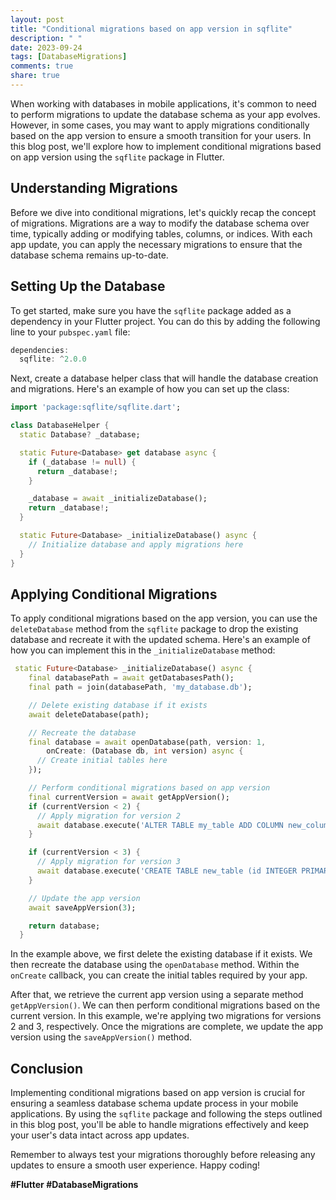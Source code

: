 ```yaml
---
layout: post
title: "Conditional migrations based on app version in sqflite"
description: " "
date: 2023-09-24
tags: [DatabaseMigrations]
comments: true
share: true
---
```


When working with databases in mobile applications, it's common to need to perform migrations to update the database schema as your app evolves. However, in some cases, you may want to apply migrations conditionally based on the app version to ensure a smooth transition for your users. In this blog post, we'll explore how to implement conditional migrations based on app version using the `sqflite` package in Flutter.

## Understanding Migrations

Before we dive into conditional migrations, let's quickly recap the concept of migrations. Migrations are a way to modify the database schema over time, typically adding or modifying tables, columns, or indices. With each app update, you can apply the necessary migrations to ensure that the database schema remains up-to-date.

## Setting Up the Database

To get started, make sure you have the `sqflite` package added as a dependency in your Flutter project. You can do this by adding the following line to your `pubspec.yaml` file:

```dart
dependencies:
  sqflite: ^2.0.0
```

Next, create a database helper class that will handle the database creation and migrations. Here's an example of how you can set up the class:

```dart
import 'package:sqflite/sqflite.dart';

class DatabaseHelper {
  static Database? _database;

  static Future<Database> get database async {
    if (_database != null) {
      return _database!;
    }

    _database = await _initializeDatabase();
    return _database!;
  }

  static Future<Database> _initializeDatabase() async {
    // Initialize database and apply migrations here
  }
}
```

## Applying Conditional Migrations

To apply conditional migrations based on the app version, you can use the `deleteDatabase` method from the `sqflite` package to drop the existing database and recreate it with the updated schema. Here's an example of how you can implement this in the `_initializeDatabase` method:

```dart
 static Future<Database> _initializeDatabase() async {
    final databasePath = await getDatabasesPath();
    final path = join(databasePath, 'my_database.db');

    // Delete existing database if it exists
    await deleteDatabase(path);

    // Recreate the database
    final database = await openDatabase(path, version: 1,
        onCreate: (Database db, int version) async {
      // Create initial tables here
    });

    // Perform conditional migrations based on app version
    final currentVersion = await getAppVersion();
    if (currentVersion < 2) {
      // Apply migration for version 2
      await database.execute('ALTER TABLE my_table ADD COLUMN new_column TEXT');
    }

    if (currentVersion < 3) {
      // Apply migration for version 3
      await database.execute('CREATE TABLE new_table (id INTEGER PRIMARY KEY, name TEXT)');
    }

    // Update the app version
    await saveAppVersion(3);

    return database;
  }
```

In the example above, we first delete the existing database if it exists. We then recreate the database using the `openDatabase` method. Within the `onCreate` callback, you can create the initial tables required by your app.

After that, we retrieve the current app version using a separate method `getAppVersion()`. We can then perform conditional migrations based on the current version. In this example, we're applying two migrations for versions 2 and 3, respectively. Once the migrations are complete, we update the app version using the `saveAppVersion()` method.

## Conclusion

Implementing conditional migrations based on app version is crucial for ensuring a seamless database schema update process in your mobile applications. By using the `sqflite` package and following the steps outlined in this blog post, you'll be able to handle migrations effectively and keep your user's data intact across app updates.

Remember to always test your migrations thoroughly before releasing any updates to ensure a smooth user experience. Happy coding!

**#Flutter #DatabaseMigrations**